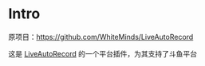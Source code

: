 # Intro

原项目：https://github.com/WhiteMinds/LiveAutoRecord

这是 [LiveAutoRecord](https://github.com/renmu123/biliLive-tools) 的一个平台插件，为其支持了斗鱼平台
